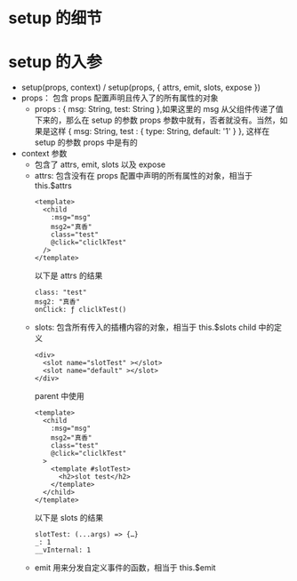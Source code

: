 # setup 的细节

# setup 的入参
- setup(props, context) / setup(props, { attrs, emit, slots, expose })
- props： 包含 props 配置声明且传入了的所有属性的对象
  - props : { msg: String, test: String },如果这里的 msg 从父组件传递了值下来的，那么在 setup 的参数 props 参数中就有，否者就没有。当然，如果是这样 { msg: String, test : { type: String, default: '1' } }, 这样在 setup 的参数 props 中是有的
- context 参数
  - 包含了 attrs, emit, slots 以及 expose
  - attrs: 包含没有在 props 配置中声明的所有属性的对象，相当于 this.$attrs
    ```
    <template>
      <child 
        :msg="msg" 
        msg2="真香"
        class="test"
        @click="cliclkTest"
      />
    </template>
    ```
    以下是 attrs 的结果
    ```
    class: "test"
    msg2: "真香"
    onClick: ƒ cliclkTest()
    ```
  - slots: 包含所有传入的插槽内容的对象，相当于 this.$slots
    child 中的定义
    ```
    <div>
      <slot name="slotTest" ></slot>
      <slot name="default" ></slot>
    </div>
    ```
    parent 中使用
    ```
    <template>
      <child 
        :msg="msg" 
        msg2="真香"
        class="test"
        @click="cliclkTest"
      >
        <template #slotTest>
          <h2>slot test</h2>
        </template>
      </child>
    </template>
    ```
    以下是 slots 的结果
    ```
    slotTest: (...args) => {…}
    _: 1
    __vInternal: 1
    ```
  - emit 用来分发自定义事件的函数，相当于 this.$emit
